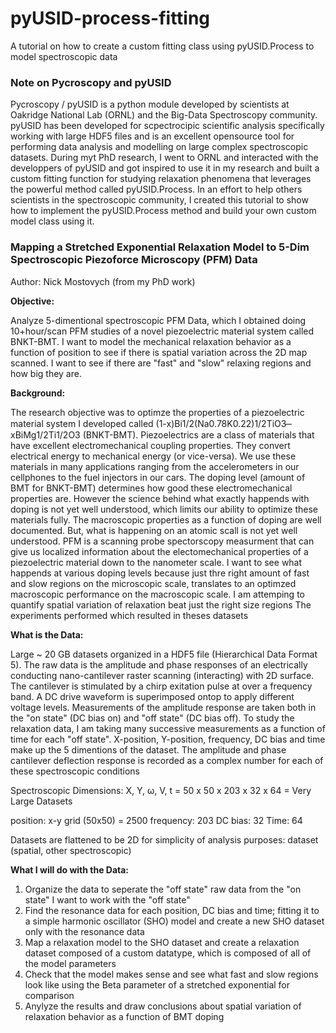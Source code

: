 # pyUSID-process-fitting
A tutorial on how to create a custom fitting class using pyUSID.Process to model spectroscopic data

### Note on Pycroscopy and pyUSID

Pycroscopy / pyUSID is a python module developed by scientists at Oakridge National Lab (ORNL) and the Big-Data Spectroscopy community. pyUSID has been developed for scpectrocipic scientific analysis specifically working with large HDF5 files and is an excellent opensource tool for performing data analysis and modelling on large complex spectroscopic datasets. During myt PhD research, I went to ORNL and interacted with the developpers of pyUSID and got inspired to use it in my research and built a custom fitting function for studying relaxation phenomena that leverages the powerful method called pyUSID.Process. In an effort to help others scientists in the spectroscopic community, I created this tutorial to show how to implement the pyUSID.Process method and build your own custom model class using it. 

### Mapping a Stretched Exponential Relaxation Model to 5-Dim Spectroscopic Piezoforce Microscopy (PFM) Data

Author: Nick Mostovych (from my PhD work)

**Objective:**

Analyze 5-dimentional spectroscopic PFM Data, which I obtained doing 10+hour/scan PFM studies of a novel piezoelectric material system called BNKT-BMT. I want to model the mechanical relaxation behavior as a function of position to see if there is spatial variation across the 2D map scanned. I want to see if there are "fast" and "slow" relaxing regions and how big they are.  

**Background:**

The research objective was to optimze the properties of a piezoelectric material system I developed called (1-x)Bi1/2(Na0.78K0.22)1/2TiO3  ̶  xBiMg1/2Ti1/2O3 (BNKT-BMT). Piezoelectrics are a class of materials that have excellent electromechanical coupling properties. They convert electrical energy to mechanical energy (or vice-versa). We use these materials in many applications ranging from the accelerometers in our cellphones to the fuel injectors in our cars. The doping level (amount of BMT for BNKT-BMT) determines how good these electromechanical properties are. However the science behind what exactly happends with doping is not yet well understood, which limits our ability to optimize these materials fully. The macroscopic properties as a function of doping are well documented. But, what is happening on an atomic scall is not yet well understood. PFM is a scanning probe spectorscopy measurment that can give us localized information about the electomechanical properties of a piezoelectric material down to the nanometer scale. I want to see what happends at various doping levels because just thre right amount of fast and slow regions on the microscopic scale, translates to an optimzed macroscopic performance on the macroscopic scale. I am attemping to quantify spatial variation of relaxation beat just the right size regions The experiments performed which resulted in theses datasets 

**What is the Data:**

Large ~ 20 GB datasets organized in a HDF5 file (Hierarchical Data Format 5). The raw data is the amplitude and phase responses of an electrically conducting nano-cantilever raster scanning (interacting) with 2D surface. The cantilever is stimulated by a chirp exitation pulse at over a frequency band. A DC drive waveform is superimposed ontop to apply different voltage levels. Measurements of the amplitude response are taken both in the "on state" (DC bias on) and "off state" (DC bias off). To study the relaxation data, I am taking many successive measurements as a function of time for each "off state". X-position, Y-position, frequency, DC bias and time make up the 5 dimentions of the dataset. The amplitude and phase cantilever deflection response is recorded as a complex number for each of these spectroscopic conditions

Spectroscopic Dimensions: X, Y, ω, V, t  = 50 x 50 x 203 x 32 x 64 = Very Large Datasets

position:  x-y grid (50x50) = 2500
frequency: 203 
DC bias:   32
Time:      64

Datasets are flattened to be 2D for simplicity of analysis purposes: dataset (spatial, other spectroscopic)

**What I will do with the Data:**

1. Organize the data to seperate the "off state" raw data from the "on state" I want to work with the "off state"  
2. Find the resonance data for each position, DC bias and time; fitting it to a simple harmonic oscillator (SHO) model and create a new SHO dataset only with the resonance data
3. Map a relaxation model to the SHO dataset and create a relaxation dataset composed of a custom datatype, which is composed of all of the model parameters
4. Check that the model makes sense and see what fast and slow regions look like using the Beta parameter of a stretched exponential for comparison
5. Anylyze the results and draw conclusions about spatial variation of relaxation behavior as a function of BMT doping 

